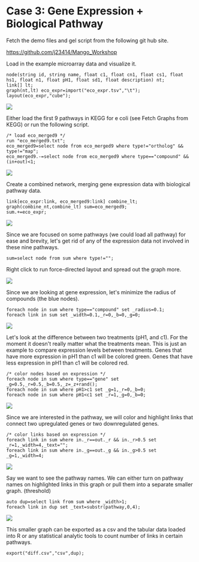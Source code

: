 # Case 3: Gene Expression + Biological Pathway


Fetch the demo files and gel script from the following git hub site.

https://github.com/j23414/Mango_Workshop

Load in the example microarray data and visualize it. 

```
node(string id, string name, float c1, float cn1, float cs1, float hs1, float n1, float pH1, float sd1, float description) nt;
link[] lt;
graph(nt,lt) eco_expr=import("eco_expr.tsv","\t");
layout(eco_expr,"cube");
```

![](expr01.png)

Either load the first 9 pathways in KEGG for e coli (see Fetch Graphs from KEGG) or run the following script.
```
/* load eco_merged9 */
run "eco_merged9.txt";
eco_merged9=select node from eco_merged9 where type!="ortholog" && type!="map";
eco_merged9.-=select node from eco_merged9 where type=="compound" && (in+out)<1;
```

![](expr02.png)

Create a combined network, merging gene expression data with biological pathway data.
```
link[eco_expr:link, eco_merged9:link] combine_lt;
graph(combine_nt,combine_lt) sum=eco_merged9;
sum.+=eco_expr;
```

![](expr03.png)

Since we are focused on some pathways (we could load all pathway) for ease and brevity, let's get rid of any of the expression data not involved in these nine pathways.

```
sum=select node from sum where type!="";
```
Right click to run force-directed layout and spread out the graph more.

![](expr04.png)

Since we are looking at gene expression, let's minimize the radius of compounds (the blue nodes).
```
foreach node in sum where type=="compound" set _radius=0.1;
foreach link in sum set _width=0.1,_r=0,_b=0,_g=0;
```

![](expr05.png)

Let's look at the difference between two treatments (pH1, and c1). For the moment it doesn't really matter what the treatments mean. This is just an example to compare expression levels between treatments. Genes that have more expression in pH1 than c1 will be colored green. Genes that have less expression in pH1 than c1 will be colored red.

```
/* color nodes based on expression */
foreach node in sum where type=="gene" set _g=0.5,_r=0.5,_b=0.5,_z=_z+rand();
foreach node in sum where pH1>c1 set _g=1,_r=0,_b=0;
foreach node in sum where pH1<c1 set _r=1,_g=0,_b=0;
```

![](expr06.png)

Since we are interested in the pathway, we will color and highlight links that connect two upregulated genes or two downregulated genes. 
```
/* color links based on expression */
foreach link in sum where in._r==out._r && in._r>0.5 set _r=1,_width=4,_text="";
foreach link in sum where in._g==out._g && in._g>0.5 set _g=1,_width=4;
```

![](expr07.png)

Say we want to see the pathway names. We can either turn on pathway names on highlighted links in this graph or pull them into a separate smaller graph. (threshold)
```
auto dup=select link from sum where _width>1;
foreach link in dup set _text=substr(pathway,0,4);
```

![](expr08.png)

This smaller graph can be exported as a csv and the tabular data loaded into R or any statistical analytic tools to count number of links in certain pathways.

```
export("diff.csv","csv",dup);
```


